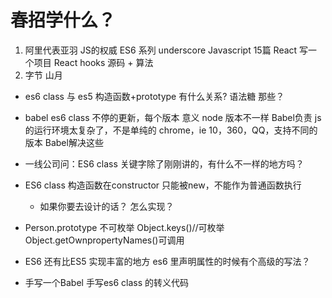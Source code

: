 # 春招学什么？

 1. 阿里代表亚羽
    JS的权威 ES6 系列 underscore Javascript 15篇
    React 写一个项目 React hooks
    源码 + 算法
 2. 字节 山月 

 - es6 class 与 es5 构造函数+prototype 有什么关系?
语法糖 那些？
- babel 
    es6 class 不停的更新，每个版本 意义
    node 版本不一样
    Babel负责
    js 的运行环境太复杂了，不是单纯的
    chrome，ie 10，360，QQ，支持不同的版本
    Babel解决这些


- 一线公司问：ES6 class 关键字除了刚刚讲的，有什么不一样的地方吗？
- ES6 class 构造函数在constructor 只能被new，不能作为普通函数执行
    - 如果你要去设计的话？ 怎么实现？
- Person.prototype 不可枚举
    Object.keys()//可枚举
    Object.getOwnpropertyNames()可调用
- ES6 还有比ES5 实现丰富的地方
    es6 里声明属性的时候有个高级的写法？
- 手写一个Babel 手写es6 class 的转义代码